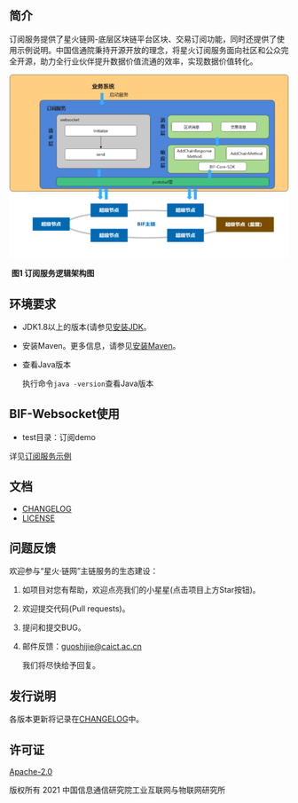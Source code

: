 ## 简介

订阅服务提供了星火链网-底层区块链平台区块、交易订阅功能，同时还提供了使用示例说明。中国信通院秉持开源开放的理念，将星火订阅服务面向社区和公众完全开源，助力全行业伙伴提升数据价值流通的效率，实现数据价值转化。

![image-20211103160915945](./images/image-20211103160915945.png)

​                                                                                **图1 订阅服务逻辑架构图**

## 环境要求 

- JDK1.8以上的版本(请参见[安装JDK](https://www.oracle.com/java/technologies/javase-downloads.html)。

- 安装Maven。更多信息，请参见[安装Maven](https://maven.apache.org/download.cgi)。

- 查看Java版本

  执行命令`java -version`查看Java版本

## BIF-Websocket使用  
- test目录：订阅demo  

详见[订阅服务示例](https://bif-core-dev-doc.readthedocs.io/zh_CN/v1.0.0/index.html)

## 文档

- [CHANGELOG](./CHANGELOG.md)
- [LICENSE](./LICENSE)

## 问题反馈

欢迎参与“星火·链网”主链服务的生态建设：

1. 如项目对您有帮助，欢迎点亮我们的小星星(点击项目上方Star按钮)。

2. 欢迎提交代码(Pull requests)。

3. 提问和提交BUG。

4. 邮件反馈：guoshijie@caict.ac.cn

   我们将尽快给予回复。
   
## 发行说明

各版本更新将记录在[CHANGELOG](./CHANGELOG.md)中。

## 许可证

[Apache-2.0](http://www.apache.org/licenses/LICENSE-2.0)

版权所有 2021 中国信息通信研究院工业互联网与物联网研究所
